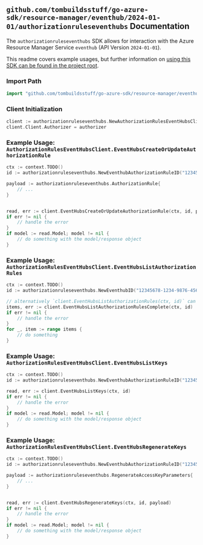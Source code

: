 
## `github.com/tombuildsstuff/go-azure-sdk/resource-manager/eventhub/2024-01-01/authorizationruleseventhubs` Documentation

The `authorizationruleseventhubs` SDK allows for interaction with the Azure Resource Manager Service `eventhub` (API Version `2024-01-01`).

This readme covers example usages, but further information on [using this SDK can be found in the project root](https://github.com/tombuildsstuff/go-azure-sdk/tree/main/docs).

### Import Path

```go
import "github.com/tombuildsstuff/go-azure-sdk/resource-manager/eventhub/2024-01-01/authorizationruleseventhubs"
```


### Client Initialization

```go
client := authorizationruleseventhubs.NewAuthorizationRulesEventHubsClientWithBaseURI("https://management.azure.com")
client.Client.Authorizer = authorizer
```


### Example Usage: `AuthorizationRulesEventHubsClient.EventHubsCreateOrUpdateAuthorizationRule`

```go
ctx := context.TODO()
id := authorizationruleseventhubs.NewEventhubAuthorizationRuleID("12345678-1234-9876-4563-123456789012", "example-resource-group", "namespaceValue", "eventhubValue", "authorizationRuleValue")

payload := authorizationruleseventhubs.AuthorizationRule{
	// ...
}


read, err := client.EventHubsCreateOrUpdateAuthorizationRule(ctx, id, payload)
if err != nil {
	// handle the error
}
if model := read.Model; model != nil {
	// do something with the model/response object
}
```


### Example Usage: `AuthorizationRulesEventHubsClient.EventHubsListAuthorizationRules`

```go
ctx := context.TODO()
id := authorizationruleseventhubs.NewEventhubID("12345678-1234-9876-4563-123456789012", "example-resource-group", "namespaceValue", "eventhubValue")

// alternatively `client.EventHubsListAuthorizationRules(ctx, id)` can be used to do batched pagination
items, err := client.EventHubsListAuthorizationRulesComplete(ctx, id)
if err != nil {
	// handle the error
}
for _, item := range items {
	// do something
}
```


### Example Usage: `AuthorizationRulesEventHubsClient.EventHubsListKeys`

```go
ctx := context.TODO()
id := authorizationruleseventhubs.NewEventhubAuthorizationRuleID("12345678-1234-9876-4563-123456789012", "example-resource-group", "namespaceValue", "eventhubValue", "authorizationRuleValue")

read, err := client.EventHubsListKeys(ctx, id)
if err != nil {
	// handle the error
}
if model := read.Model; model != nil {
	// do something with the model/response object
}
```


### Example Usage: `AuthorizationRulesEventHubsClient.EventHubsRegenerateKeys`

```go
ctx := context.TODO()
id := authorizationruleseventhubs.NewEventhubAuthorizationRuleID("12345678-1234-9876-4563-123456789012", "example-resource-group", "namespaceValue", "eventhubValue", "authorizationRuleValue")

payload := authorizationruleseventhubs.RegenerateAccessKeyParameters{
	// ...
}


read, err := client.EventHubsRegenerateKeys(ctx, id, payload)
if err != nil {
	// handle the error
}
if model := read.Model; model != nil {
	// do something with the model/response object
}
```
